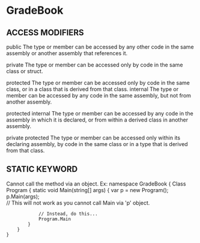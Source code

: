 # GradeBook

ACCESS MODIFIERS
----------------
public
The type or member can be accessed by any other code in the same assembly or another assembly that references it.

private
The type or member can be accessed only by code in the same class or struct.

protected
The type or member can be accessed only by code in the same class, or in a class that is derived from that class.
internal
The type or member can be accessed by any code in the same assembly, but not from another assembly.

protected internal 
The type or member can be accessed by any code in the assembly in which it is declared, or from within a derived class in another assembly.

private protected 
The type or member can be accessed only within its declaring assembly, by code in the same class or in a type that is derived from that class.

STATIC KEYWORD
---------------
Cannot call the method via an object. 
Ex: 
    namespace GradeBook
    {
        Class Program
        {
            static void Main(string[] args)
            {
                var p = new Program();
                p.Main(args);    
                // This will not work as you cannot call Main via 'p' object.

                // Instead, do this...
                Program.Main
            }
        }
    }

